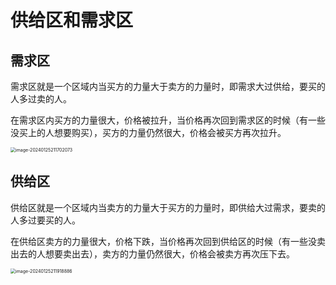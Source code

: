 # 供给区和需求区

## 需求区

需求区就是一个区域内当买方的力量大于卖方的力量时，即需求大过供给，要买的人多过卖的人。

在需求区内买方的力量很大，价格被拉升，当价格再次回到需求区的时候（有一些没买上的人想要购买），买方的力量仍然很大，价格会被买方再次拉升。

<img src="/Users/zhangxuan/Library/Application Support/typora-user-images/image-20240125211702073.png" alt="image-20240125211702073" style="zoom:50%;" />

## 供给区

供给区就是一个区域内当卖方的力量大于买方的力量时，即供给大过需求，要卖的人多过要买的人。

在供给区卖方的力量很大，价格下跌，当价格再次回到供给区的时候（有一些没卖出去的人想要卖出去），卖方的力量仍然很大，价格会被卖方再次压下去。

<img src="/Users/zhangxuan/Library/Application Support/typora-user-images/image-20240125211918886.png" alt="image-20240125211918886" style="zoom:50%;" />

